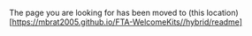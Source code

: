 The page you are looking for has been moved to (this location)[https://mbrat2005.github.io/FTA-WelcomeKits//hybrid/readme]
